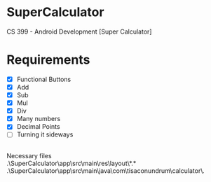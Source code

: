 # SuperCalculator
CS 399 - Android Development [Super Calculator]



# Requirements
- [x] Functional Buttons
- [x] Add
- [x] Sub
- [x] Mul
- [x] Div
- [x] Many numbers
- [x] Decimal Points
- [ ] Turning it sideways

<br>Necessary files
<br>.\SuperCalculator\app\src\main\res\layout\\\*.*
<br>.\SuperCalculator\app\src\main\java\com\tisaconundrum\calculator\\*.*

